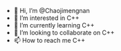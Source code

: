- 👋 Hi, I’m @Chaojimengnan
- 👀 I’m interested in C++
- 🌱 I’m currently learning C++
- 💞️ I’m looking to collaborate on C++
- 📫 How to reach me C++

<!---
Chaojimengnan/Chaojimengnan is a ✨ special ✨ repository because its `README.md` (this file) appears on your GitHub profile.
You can click the Preview link to take a look at your changes.
--->
